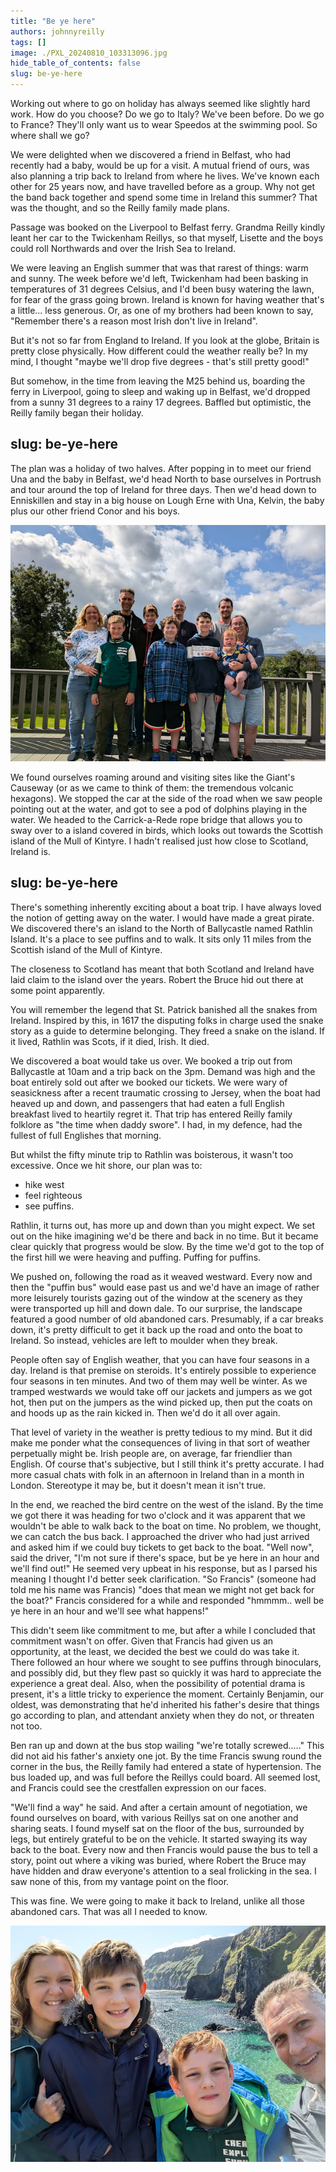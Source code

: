 ```yaml
---
title: "Be ye here"
authors: johnnyreilly
tags: []
image: ./PXL_20240810_103313096.jpg
hide_table_of_contents: false
slug: be-ye-here
---
```

Working out where to go on holiday has always seemed like slightly hard work. How do you choose? Do we go to Italy? We've been before. Do we go to France? They'll only want us to wear Speedos at the swimming pool. So where shall we go?

We were delighted when we discovered a friend in Belfast, who had recently had a baby, would be up for a visit. A mutual friend of ours, was also planning a trip back to Ireland from where he lives. We've known each other for 25 years now, and have travelled before as a group. Why not get the band back together and spend some time in Ireland this summer? That was the thought, and so the Reilly family made plans.

Passage was booked on the Liverpool to Belfast ferry. Grandma Reilly kindly leant her car to the Twickenham Reillys, so that myself, Lisette and the boys could roll Northwards and over the Irish Sea to Ireland.

We were leaving an English summer that was that rarest of things: warm and sunny. The week before we'd left, Twickenham had been basking in temperatures of 31 degrees Celsius, and I'd been busy watering the lawn, for fear of the grass going brown. Ireland is known for having weather that's a little... less generous. Or, as one of my brothers had been known to say, "Remember there's a reason most Irish don't live in Ireland".

But it's not so far from England to Ireland. If you look at the globe, Britain is pretty close physically. How different could the weather really be? In my mind, I thought "maybe we'll drop five degrees - that's still pretty good!"

But somehow, in the time from leaving the M25 behind us, boarding the ferry in Liverpool, going to sleep and waking up in Belfast, we'd dropped from a sunny 31 degrees to a rainy 17 degrees. Baffled but optimistic, the Reilly family began their holiday.

slug: be-ye-here
---

The plan was a holiday of two halves. After popping in to meet our friend Una and the baby in Belfast, we'd head North to base ourselves in Portrush and tour around the top of Ireland for three days. Then we'd head down to Enniskillen and stay in a big house on Lough Erne with Una, Kelvin, the baby plus our other friend Conor and his boys.

![All of us posing for a photo](PXL_20240810_103313096.jpg)

We found ourselves roaming around and visiting sites like the Giant's Causeway (or as we came to think of them: the tremendous volcanic hexagons). We stopped the car at the side of the road when we saw people pointing out at the water, and got to see a pod of dolphins playing in the water. We headed to the Carrick-a-Rede rope bridge that allows you to sway over to a island covered in birds, which looks out towards the Scottish island of the Mull of Kintyre. I hadn't realised just how close to Scotland, Ireland is.

slug: be-ye-here
---

There's something inherently exciting about a boat trip. I have always loved the notion of getting away on the water. I would have made a great pirate. We discovered there's an island to the North of Ballycastle named Rathlin Island. It's a place to see puffins and to walk. It sits only 11 miles from the Scottish island of the Mull of Kintyre.

The closeness to Scotland has meant that both Scotland and Ireland have laid claim to the island over the years. Robert the Bruce hid out there at some point apparently.

You will remember the legend that St. Patrick banished all the snakes from Ireland. Inspired by this, in 1617 the disputing folks in charge used the snake story as a guide to determine belonging. They freed a snake on the island. If it lived, Rathlin was Scots, if it died, Irish. It died.

We discovered a boat would take us over. We booked a trip out from Ballycastle at 10am and a trip back on the 3pm. Demand was high and the boat entirely sold out after we booked our tickets. We were wary of seasickness after a recent traumatic crossing to Jersey, when the boat had heaved up and down, and passengers that had eaten a full English breakfast lived to heartily regret it. That trip has entered Reilly family folklore as "the time when daddy swore". I had, in my defence, had the fullest of full Englishes that morning.

But whilst the fifty minute trip to Rathlin was boisterous, it wasn't too excessive. Once we hit shore, our plan was to:

- hike west
- feel righteous
- see puffins.

<!-- -->

Rathlin, it turns out, has more up and down than you might expect. We set out on the hike imagining we'd be there and back in no time. But it became clear quickly that progress would be slow. By the time we'd got to the top of the first hill we were heaving and puffing. Puffing for puffins.

We pushed on, following the road as it weaved westward. Every now and then the "puffin bus" would ease past us and we'd have an image of rather more leisurely tourists gazing out of the window at the scenery as they were transported up hill and down dale. To our surprise, the landscape featured a good number of old abandoned cars. Presumably, if a car breaks down, it's pretty difficult to get it back up the road and onto the boat to Ireland. So instead, vehicles are left to moulder when they break.

People often say of English weather, that you can have four seasons in a day. Ireland is that premise on steroids. It's entirely possible to experience four seasons in ten minutes. And two of them may well be winter. As we tramped westwards we would take off our jackets and jumpers as we got hot, then put on the jumpers as the wind picked up, then put the coats on and hoods up as the rain kicked in. Then we'd do it all over again.

That level of variety in the weather is pretty tedious to my mind. But it did make me ponder what the consequences of living in that sort of weather perpetually might be. Irish people are, on average, far friendlier than English. Of course that's subjective, but I still think it's pretty accurate. I had more casual chats with folk in an afternoon in Ireland than in a month in London. Stereotype it may be, but it doesn't mean it isn't true.

In the end, we reached the bird centre on the west of the island. By the time we got there it was heading for two o'clock and it was apparent that we wouldn't be able to walk back to the boat on time. No problem, we thought, we can catch the bus back. I approached the driver who had just arrived and asked him if we could buy tickets to get back to the boat. "Well now", said the driver, "I'm not sure if there's space, but be ye here in an hour and we'll find out!" He seemed very upbeat in his response, but as I parsed his meaning I thought I'd better seek clarification. "So Francis" (someone had told me his name was Francis) "does that mean we might not get back for the boat?" Francis considered for a while and responded "hmmmm.. well be ye here in an hour and we'll see what happens!"

This didn't seem like commitment to me, but after a while I concluded that commitment wasn't on offer. Given that Francis had given us an opportunity, at the least, we decided the best we could do was take it. There followed an hour where we sought to see puffins through binoculars, and possibly did, but they flew past so quickly it was hard to appreciate the experience a great deal. Also, when the possibility of potential drama is present, it's a little tricky to experience the moment. Certainly Benjamin, our oldest, was demonstrating that he'd inherited his father's desire that things go according to plan, and attendant anxiety when they do not, or threaten not too.

Ben ran up and down at the bus stop wailing "we're totally screwed..…" This did not aid his father's anxiety one jot. By the time Francis swung round the corner in the bus, the Reilly family had entered a state of hypertension. The bus loaded up, and was full before the Reillys could board. All seemed lost, and Francis could see the crestfallen expression on our faces.

"We'll find a way" he said. And after a certain amount of negotiation, we found ourselves on board, with various Reillys sat on one another and sharing seats. I found myself sat on the floor of the bus, surrounded by legs, but entirely grateful to be on the vehicle. It started swaying its way back to the boat. Every now and then Francis would pause the bus to tell a story, point out where a viking was buried, where Robert the Bruce may have hidden and draw everyone's attention to a seal frolicking in the sea. I saw none of this, from my vantage point on the floor.

This was fine. We were going to make it back to Ireland, unlike all those abandoned cars. That was all I needed to know.

![Me and the family smiling in a selfie](PXL_20240806_100026594.jpg)


